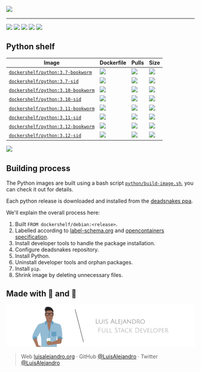 ![](https://raw.githubusercontent.com/Dockershelf/dockershelf/develop/images/banner.svg)

---

[![](https://img.shields.io/github/release/Dockershelf/dockershelf.svg)](https://github.com/Dockershelf/dockershelf/releases) [![](https://img.shields.io/github/actions/workflow/status/Dockershelf/dockershelf/schedule-master.yml?branch=master)](https://github.com/Dockershelf/dockershelf/actions/workflows/schedule-master.yml) [![](https://img.shields.io/docker/pulls/dockershelf/python.svg)](https://hub.docker.com/r/dockershelf/python) [![](https://img.shields.io/discord/809504357359157288.svg?label=&logo=discord&logoColor=ffffff&color=7389D8&labelColor=6A7EC2)](https://discord.gg/4Wc7xphH5e) [![](https://cla-assistant.io/readme/badge/Dockershelf/dockershelf)](https://cla-assistant.io/Dockershelf/dockershelf)

## Python shelf

|Image  |Dockerfile  |Pulls   |Size  |
|-------|------------|--------|------|
|[`dockershelf/python:3.7-bookworm`](https://hub.docker.com/r/dockershelf/python)|[![](https://img.shields.io/badge/-Dockerfile-blue.svg?colorA=22313f&colorB=4a637b&logo=docker)](https://github.com/Dockershelf/dockershelf/blob/master/python/3.7-bookworm/Dockerfile)|[![](https://img.shields.io/docker/pulls/dockershelf/python?colorA=22313f&colorB=4a637b)](https://hub.docker.com/r/dockershelf/python)|[![](https://img.shields.io/docker/image-size/dockershelf/python/3.7-bookworm.svg?colorA=22313f&colorB=4a637b)](https://hub.docker.com/r/dockershelf/python)|
|[`dockershelf/python:3.7-sid`](https://hub.docker.com/r/dockershelf/python)|[![](https://img.shields.io/badge/-Dockerfile-blue.svg?colorA=22313f&colorB=4a637b&logo=docker)](https://github.com/Dockershelf/dockershelf/blob/master/python/3.7-sid/Dockerfile)|[![](https://img.shields.io/docker/pulls/dockershelf/python?colorA=22313f&colorB=4a637b)](https://hub.docker.com/r/dockershelf/python)|[![](https://img.shields.io/docker/image-size/dockershelf/python/3.7-sid.svg?colorA=22313f&colorB=4a637b)](https://hub.docker.com/r/dockershelf/python)|
|[`dockershelf/python:3.10-bookworm`](https://hub.docker.com/r/dockershelf/python)|[![](https://img.shields.io/badge/-Dockerfile-blue.svg?colorA=22313f&colorB=4a637b&logo=docker)](https://github.com/Dockershelf/dockershelf/blob/master/python/3.10-bookworm/Dockerfile)|[![](https://img.shields.io/docker/pulls/dockershelf/python?colorA=22313f&colorB=4a637b)](https://hub.docker.com/r/dockershelf/python)|[![](https://img.shields.io/docker/image-size/dockershelf/python/3.10-bookworm.svg?colorA=22313f&colorB=4a637b)](https://hub.docker.com/r/dockershelf/python)|
|[`dockershelf/python:3.10-sid`](https://hub.docker.com/r/dockershelf/python)|[![](https://img.shields.io/badge/-Dockerfile-blue.svg?colorA=22313f&colorB=4a637b&logo=docker)](https://github.com/Dockershelf/dockershelf/blob/master/python/3.10-sid/Dockerfile)|[![](https://img.shields.io/docker/pulls/dockershelf/python?colorA=22313f&colorB=4a637b)](https://hub.docker.com/r/dockershelf/python)|[![](https://img.shields.io/docker/image-size/dockershelf/python/3.10-sid.svg?colorA=22313f&colorB=4a637b)](https://hub.docker.com/r/dockershelf/python)|
|[`dockershelf/python:3.11-bookworm`](https://hub.docker.com/r/dockershelf/python)|[![](https://img.shields.io/badge/-Dockerfile-blue.svg?colorA=22313f&colorB=4a637b&logo=docker)](https://github.com/Dockershelf/dockershelf/blob/master/python/3.11-bookworm/Dockerfile)|[![](https://img.shields.io/docker/pulls/dockershelf/python?colorA=22313f&colorB=4a637b)](https://hub.docker.com/r/dockershelf/python)|[![](https://img.shields.io/docker/image-size/dockershelf/python/3.11-bookworm.svg?colorA=22313f&colorB=4a637b)](https://hub.docker.com/r/dockershelf/python)|
|[`dockershelf/python:3.11-sid`](https://hub.docker.com/r/dockershelf/python)|[![](https://img.shields.io/badge/-Dockerfile-blue.svg?colorA=22313f&colorB=4a637b&logo=docker)](https://github.com/Dockershelf/dockershelf/blob/master/python/3.11-sid/Dockerfile)|[![](https://img.shields.io/docker/pulls/dockershelf/python?colorA=22313f&colorB=4a637b)](https://hub.docker.com/r/dockershelf/python)|[![](https://img.shields.io/docker/image-size/dockershelf/python/3.11-sid.svg?colorA=22313f&colorB=4a637b)](https://hub.docker.com/r/dockershelf/python)|
|[`dockershelf/python:3.12-bookworm`](https://hub.docker.com/r/dockershelf/python)|[![](https://img.shields.io/badge/-Dockerfile-blue.svg?colorA=22313f&colorB=4a637b&logo=docker)](https://github.com/Dockershelf/dockershelf/blob/master/python/3.12-bookworm/Dockerfile)|[![](https://img.shields.io/docker/pulls/dockershelf/python?colorA=22313f&colorB=4a637b)](https://hub.docker.com/r/dockershelf/python)|[![](https://img.shields.io/docker/image-size/dockershelf/python/3.12-bookworm.svg?colorA=22313f&colorB=4a637b)](https://hub.docker.com/r/dockershelf/python)|
|[`dockershelf/python:3.12-sid`](https://hub.docker.com/r/dockershelf/python)|[![](https://img.shields.io/badge/-Dockerfile-blue.svg?colorA=22313f&colorB=4a637b&logo=docker)](https://github.com/Dockershelf/dockershelf/blob/master/python/3.12-sid/Dockerfile)|[![](https://img.shields.io/docker/pulls/dockershelf/python?colorA=22313f&colorB=4a637b)](https://hub.docker.com/r/dockershelf/python)|[![](https://img.shields.io/docker/image-size/dockershelf/python/3.12-sid.svg?colorA=22313f&colorB=4a637b)](https://hub.docker.com/r/dockershelf/python)|

![](https://raw.githubusercontent.com/Dockershelf/dockershelf/develop/images/table.svg)

## Building process

The Python images are built using a bash script [`python/build-image.sh`](https://github.com/Dockershelf/dockershelf/blob/master/python/build-image.sh), you can check it out for details.

Each python release is downloaded and installed from the [deadsnakes ppa](https://launchpad.net/~deadsnakes/+archive/ubuntu/ppa).

We'll explain the overall process here:

1. Built `FROM dockershelf/debian:<release>`.
2. Labelled according to [label-schema.org](http://label-schema.org) and [opencontainers specification](https://github.com/opencontainers/image-spec/blob/main/annotations.md#pre-defined-annotation-keys).
3. Install developer tools to handle the package installation.
4. Configure deadsnakes repository.
5. Install Python.
6. Uninstall developer tools and orphan packages.
7. Install `pip`.
8. Shrink image by deleting unnecessary files.

## Made with 💖 and 🍔

![Banner](https://raw.githubusercontent.com/Dockershelf/dockershelf/develop/images/author-banner.svg)

> Web [luisalejandro.org](http://luisalejandro.org/) · GitHub [@LuisAlejandro](https://github.com/LuisAlejandro) · Twitter [@LuisAlejandro](https://twitter.com/LuisAlejandro)